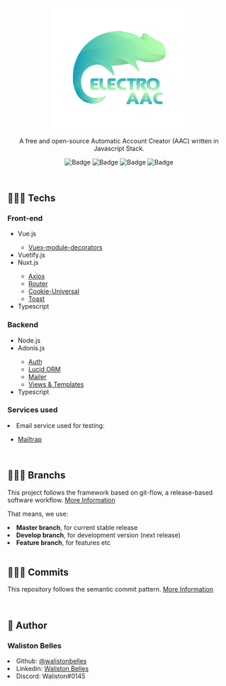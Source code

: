 <div align="center">
  <img src="./frontend/static/logo.png" width="300" alt="ElectroAAC">

  A free and open-source Automatic Account Creator (AAC) written in Javascript Stack.
  <br>

  ![Badge](https://img.shields.io/github/issues/ElectroAAC/electro?color=green)
  ![Badge](https://img.shields.io/github/forks/ElectroAAC/electro)
  ![Badge](https://img.shields.io/github/stars/ElectroAAC/electro)
  ![Badge](https://img.shields.io/apm/l/vim-mode)
</div>

<br>

## 👨🏾‍💻 Techs 

<h3> Front-end </h3>

<ul>
  <li> Vue.js </li>
  <ul>
    <li> <a href="https://github.com/championswimmer/vuex-module-decorators"> Vuex-module-decorators </a> </li>
  </ul>
  <li> Vuetify.js </li>
  <li> Nuxt.js </li>
  <ul>
    <li> <a href="https://go.nuxtjs.dev/axios"> Axios </a> </li>
    <li> <a href="https://github.com/nuxt-community/router-module"> Router </a> </li>
    <li> <a href="https://www.npmjs.com/package/cookie-universal-nuxt"> Cookie-Universal </a> </li>
    <li> <a href="https://www.npmjs.com/package/@nuxtjs/toast"> Toast </a> </li>
  </ul>
  <li> Typescript </li>
</ul>

<h3> Backend </h3>
<ul>
  <li> Node.js </li>
  <li> Adonis.js </li>
  <ul>
    <li> <a href="https://docs.adonisjs.com/guides/auth/introduction"> Auth </a> </li>
    <li> <a href="https://docs.adonisjs.com/guides/database/introduction"> Lucid ORM </a> </li>
    <li> <a href="https://docs.adonisjs.com/guides/mailer"> Mailer </a> </li>
    <li> <a href="https://docs.adonisjs.com/guides/views/introduction"> Views & Templates </a> </li>
  </ul>
  <li> Typescript </li>
</ul>

<h3> Services used </h3>
<li> Email service used for testing: </li>
<ul>
  <li> <a href="https://mailtrap.io/"> Mailtrap </a></li></ul>
<br>

## 👨🏾‍💻 Branchs

This project follows the framework based on git-flow, a release-based software workflow. <a href="https://platform.deloitte.com.au/articles/semantic-versioning-with-conventional-commits"> More Information </a>

That means, we use:

<li> <strong> Master branch</strong>, for current stable release </li>
<li> <strong> Develop branch</strong>, for development version (next release) </li>
<li> <strong> Feature branch</strong>, for features etc </li>

<br>

## 👨🏾‍💻 Commits

This repository follows the semantic commit pattern. <a href="https://www.conventionalcommits.org/en/v1.0.0/#specification"> More Information </a>

<br>

## 👤 Author 

<h3> <b> Waliston Belles </b></h3>

<li> Github: <a href="https://github.com/WalistonBelles">@walistonbelles</a> </li>
<li> Linkedin: <a href="https://www.linkedin.com/in/waliston-belles-88927a212/"> Waliston Belles</a> </li>
<li> Discord:  Waliston#0145</a></li>
<br>